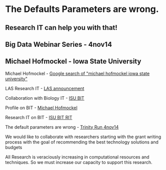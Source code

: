 The Defaults Parameters are wrong.
==================================

Research IT can help you with that!
-----------------------------------

Big Data Webinar Series - 4nov14
--------------------------------

Michael Hofmockel - Iowa State University
-----------------------------------------

Michael Hofmockel - [Google search of "michael hofmockel iowa state university"](https://www.google.com/search?q=michael+hofmockel+iowa+state+university)

LAS Research IT - [LAS announcement](http://www.las.iastate.edu/new-las-it-program-providing-custom-faculty-research-computing-support/)

Collaboration with Biology IT - [ISU BIT](http://www.biology-it.iastate.edu/people)

Profile on BIT - [Michael Hofmockel](http://www.biology-it.iastate.edu/people/michael-hofmockel)

Research IT on BIT - [ISU BIT RIT](http://www.biology-it.iastate.edu/research-it)

The default parameters are wrong - [Trinity Run 4nov14](https://github.com/ResearchIT/presentations/blob/master/biocrunch_pipeline_trace.pdf)

We would like to collaborate with researchers starting with the grant writing process with the goal of recommending the best technology solutions and budgets

All Research is veraciously increasing in computational resources and techniques. So we must increase our capacity to support this research.
